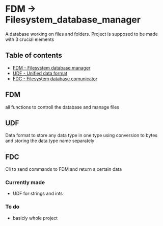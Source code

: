 # FDM -> Filesystem_database_manager
A database working on files and folders. Project is supposed to be made with 3 crucial elements

## Table of contents
* [FDM - Filesystem database manager](#FMD)
* [UDF - Unified data format](#UDF)
* [FDC - Filesystem database comunicator](#FDC)

## FDM
all functions to controll the database and manage files

## UDF
Data format to store any data type in one type using conversion to bytes and storing the data type name separately

## FDC
Cli to send commands to FDM and return a certain data

### Currently made
* UDF for strings and ints

### To do
* basicly whole project
